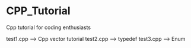 # CPP_Tutorial
Cpp tutorial for coding enthusiasts

test1.cpp --> Cpp vector tutorial
test2.cpp --> typedef
test3.cpp --> Enum
